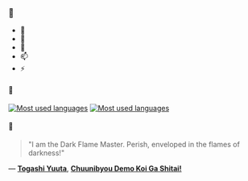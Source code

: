 ### 👋

- 🔭
- 🌱
- 💬
- 📫
- ⚡

#### 🧏

[![Most used languages](https://github-readme-stats-aynah.vercel.app/api/top-langs/?username=aynh&theme=solarized-dark&langs_count=6&layout=compact&hide_title=true)](https://github.com/anuraghazra/github-readme-stats#gh-dark-mode-only)
[![Most used languages](https://github-readme-stats-aynah.vercel.app/api/top-langs/?username=aynh&theme=solarized-light&langs_count=6&layout=compact&hide_title=true)](https://github.com/anuraghazra/github-readme-stats#gh-light-mode-only)

#### 💬

> "I am the Dark Flame Master. Perish, enveloped in the flames of darkness!"

&mdash; [**Togashi Yuuta**](https://myanimelist.net/character.php?q=Togashi%20Yuuta&cat=character), [**Chuunibyou Demo Koi Ga Shitai!**](https://myanimelist.net/search/all?q=Chuunibyou%20Demo%20Koi%20Ga%20Shitai!&cat=all)
